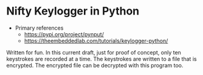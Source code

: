 # Nifty Keylogger in Python
* Primary references
  * https://pypi.org/project/pynput/
  * https://theembeddedlab.com/tutorials/keylogger-python/

Written for fun. In this current draft, just for proof of concept, only ten keystrokes are recorded at a time. The keystrokes are written to a file that is encrypted. The encrypted file can be decrypted with this program too.
